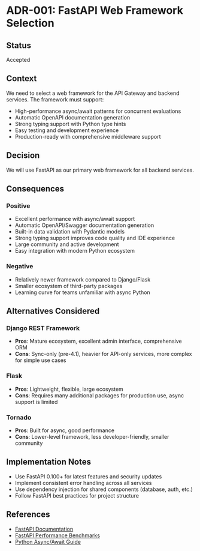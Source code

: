 # ADR-001: FastAPI Web Framework Selection

## Status
Accepted

## Context
We need to select a web framework for the API Gateway and backend services. The framework must support:
- High-performance async/await patterns for concurrent evaluations
- Automatic OpenAPI documentation generation
- Strong typing support with Python type hints
- Easy testing and development experience
- Production-ready with comprehensive middleware support

## Decision
We will use FastAPI as our primary web framework for all backend services.

## Consequences

### Positive
- Excellent performance with async/await support
- Automatic OpenAPI/Swagger documentation generation
- Built-in data validation with Pydantic models
- Strong typing support improves code quality and IDE experience
- Large community and active development
- Easy integration with modern Python ecosystem

### Negative
- Relatively newer framework compared to Django/Flask
- Smaller ecosystem of third-party packages
- Learning curve for teams unfamiliar with async Python

## Alternatives Considered

### Django REST Framework
- **Pros**: Mature ecosystem, excellent admin interface, comprehensive ORM
- **Cons**: Sync-only (pre-4.1), heavier for API-only services, more complex for simple use cases

### Flask
- **Pros**: Lightweight, flexible, large ecosystem
- **Cons**: Requires many additional packages for production use, async support is limited

### Tornado
- **Pros**: Built for async, good performance
- **Cons**: Lower-level framework, less developer-friendly, smaller community

## Implementation Notes
- Use FastAPI 0.100+ for latest features and security updates
- Implement consistent error handling across all services
- Use dependency injection for shared components (database, auth, etc.)
- Follow FastAPI best practices for project structure

## References
- [FastAPI Documentation](https://fastapi.tiangolo.com/)
- [FastAPI Performance Benchmarks](https://www.techempower.com/benchmarks/)
- [Python Async/Await Guide](https://docs.python.org/3/library/asyncio.html)